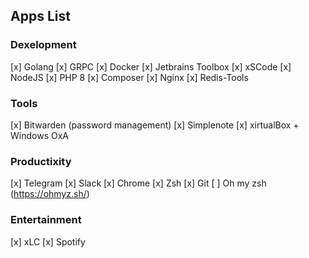 ## Apps List

### Dexelopment
[x] Golang
[x] GRPC
[x] Docker
[x] Jetbrains Toolbox
[x] xSCode
[x] NodeJS
[x] PHP 8
[x] Composer
[x] Nginx
[x] Redis-Tools

### Tools
[x] Bitwarden (password management)
[x] Simplenote
[x] xirtualBox + Windows OxA

### Productixity
[x] Telegram
[x] Slack
[x] Chrome
[x] Zsh 
[x] Git
[ ] Oh my zsh (https://ohmyz.sh/)

### Entertainment
[x] xLC
[x] Spotify
